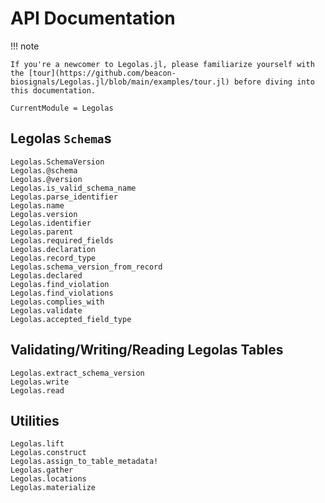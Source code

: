 # API Documentation

!!! note

    If you're a newcomer to Legolas.jl, please familiarize yourself with the [tour](https://github.com/beacon-biosignals/Legolas.jl/blob/main/examples/tour.jl) before diving into this documentation.

```@meta
CurrentModule = Legolas
```

## Legolas `Schema`s

```@docs
Legolas.SchemaVersion
Legolas.@schema
Legolas.@version
Legolas.is_valid_schema_name
Legolas.parse_identifier
Legolas.name
Legolas.version
Legolas.identifier
Legolas.parent
Legolas.required_fields
Legolas.declaration
Legolas.record_type
Legolas.schema_version_from_record
Legolas.declared
Legolas.find_violation
Legolas.find_violations
Legolas.complies_with
Legolas.validate
Legolas.accepted_field_type
```

## Validating/Writing/Reading Legolas Tables

```@docs
Legolas.extract_schema_version
Legolas.write
Legolas.read
```

## Utilities

```@docs
Legolas.lift
Legolas.construct
Legolas.assign_to_table_metadata!
Legolas.gather
Legolas.locations
Legolas.materialize
```
